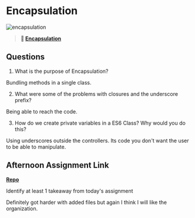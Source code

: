 # Encapsulation

![encapsulation](https://bcw.blob.core.windows.net/public/img/journals/5838157482080222)

> **📖 [Encapsulation](https://codeworksacademy.com/fs-student-guide/resources/wk3/02-Encapsulation)**

## Questions

1. What is the purpose of Encapsulation?

Bundling methods in a single class.


2. What were some of the problems with closures and the underscore prefix?

Being able to reach the code.

3. How do we create private variables in a ES6 Class? Why would you do this?

Using underscores outside the controllers. Its code you don't want the user to be able 
to manipulate.

## Afternoon Assignment Link

**[Repo](https://github.com/JeradeaSimmons/vendingMachine.git)**

Identify at least 1 takeaway from today's assignment

Definitely got harder with added files but again I think I will like the organization.
